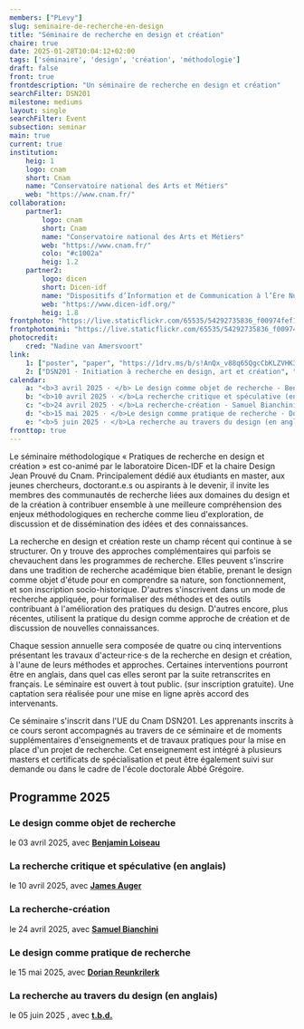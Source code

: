 ```yaml
---
members: ["PLevy"]
slug: seminaire-de-recherche-en-design
title: "Séminaire de recherche en design et création"
chaire: true
date: 2025-01-28T10:04:12+02:00
tags: ['séminaire', 'design', 'création', 'méthodologie']
draft: false
front: true
frontdescription: "Un séminaire de recherche en design et création"
searchFilter: DSN201
milestone: mediums
layout: single
searchFilter: Event
subsection: seminar
main: true
current: true
institution:
    heig: 1
    logo: cnam
    short: Cnam
    name: "Conservatoire national des Arts et Métiers"
    web: "https://www.cnam.fr/"
collaboration:
    partner1:
        logo: cnam
        short: Cnam
        name: "Conservatoire national des Arts et Métiers"
        web: "https://www.cnam.fr/"
        colo: "#c1002a"
        heig: 1.2
    partner2:
        logo: dicen
        short: Dicen-idf
        name: "Dispositifs d’Information et de Communication à l’Ère Numérique – Paris, Ile de France (EA 7339)"
        web: "https://www.dicen-idf.org/"
        heig: 1.8
frontphoto: "https://live.staticflickr.com/65535/54292735836_f00974fef1_b.jpg"
frontphotomini: "https://live.staticflickr.com/65535/54292735836_f00974fef1.jpg"
photocredit: 
    cred: "Nadine van Amersvoort"
link:
    1: ["poster", "paper", "https://1drv.ms/b/s!AnQx_v88q65QgcCbKLZVHK3YRuvCaps?e=SzwP9D"]
    2: ["DSN201 · Initiation à recherche en design, art et création", "website", "http://localhost:1313/teaching/initiation-a-la-recherche-en-design-art-creation/"]
calendar:
    a: "<b>3 avril 2025 · </b> Le design comme objet de recherche - Benjamin Loiseau"
    b: "<b>10 avril 2025 · </b>La recherche critique et spéculative (en anglais) - James Auger"
    c: "<b>24 avril 2025 · </b>La recherche-création - Samuel Bianchini"
    d: "<b>15 mai 2025 · </b>Le design comme pratique de recherche - Dorian Reunkrilerk"
    e: "<b>5 juin 2025 · </b>La recherche au travers du design (en anglais) t.b.d"
fronttop: true
---
```

Le séminaire méthodologique « Pratiques de recherche en design et création » est co-animé par le laboratoire Dicen-IDF et la chaire Design Jean Prouvé du Cnam. Principalement dédié aux étudiants en master, aux jeunes chercheurs, doctorant.e.s ou aspirants à le devenir, il invite les membres des communautés de recherche liées aux domaines du design et de la création à contribuer ensemble à une meilleure compréhension des enjeux méthodologiques en recherche comme lieu d'exploration, de discussion et de dissémination des idées et des connaissances.

La recherche en design et création reste un champ récent qui continue à se structurer. On y trouve des approches complémentaires qui parfois se chevauchent dans les programmes de recherche. Elles peuvent s'inscrire dans une tradition de recherche académique bien établie, prenant le design comme objet d'étude pour en comprendre sa nature, son fonctionnement, et son inscription socio-historique. D'autres s'inscrivent dans un mode de recherche appliquée, pour formaliser des méthodes et des outils contribuant à l'amélioration des pratiques du design. D'autres encore, plus récentes, utilisent la pratique du design comme approche de création et de discussion de nouvelles connaissances.

Chaque session annuelle sera composée de quatre ou cinq interventions présentant les travaux d'acteur·rice·s de la recherche en design et création, à l'aune de leurs méthodes et approches. Certaines interventions pourront être en anglais, dans quel cas elles seront par la suite retranscrites en français. 
Le séminaire est ouvert à tout public. (sur inscription gratuite). Une captation sera réalisée pour une mise en ligne  après accord des intervenants.

Ce séminaire s'inscrit dans l'UE du Cnam DSN201. Les apprenants inscrits à ce cours seront accompagnés au travers de ce séminaire et de moments supplémentaires d'enseignements et de travaux pratiques pour la mise en place d'un projet de recherche. Cet enseignement est intégré à plusieurs masters et  certificats de spécialisation et peut être également suivi sur demande ou dans le cadre de l'école doctorale Abbé Grégoire.

## Programme 2025
### Le design comme objet de recherche
le 03 avril 2025, avec **[Benjamin Loiseau](https://www.esa-paris.fr/la-pedagogie/enseignants/loiseau-benjamin?lang=fr)**

### La recherche critique et spéculative (en anglais)
le 10 avril 2025, avec **[James Auger](https://crd.ens-paris-saclay.ensci.com/chercheurs/chercheur?tx_news_pi1%5Baction%5D=detail&tx_news_pi1%5Bcontroller%5D=News&tx_news_pi1%5Bnews%5D=30436&cHash=4055d4b386b5303d65fdab2e2b7851a8)**

### La recherche-création  
le 24 avril 2025, avec **[Samuel Bianchini](https://reflectiveinteraction.ensadlab.fr/category/equipes/enseignants-chercheurs-intervenants/)**

### Le design comme pratique de recherche
le 15 mai 2025, avec **[Dorian Reunkrilerk](https://designenrecherche.org/membres/dorian-reunkrilerk/)**

### La recherche au travers du design (en anglais)
le 05 juin 2025 , avec **[t.b.d.]()**
